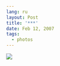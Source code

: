 ```yaml
---
lang: ru
layout: Post
title: '***'
date: Feb 12, 2007
tags:
  - photos
---
```


![](/images/blog/Sapegin-Artem-20D-2007-02-10-272-7201.jpg)
